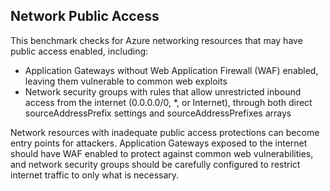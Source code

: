 ## Network Public Access

This benchmark checks for Azure networking resources that may have public access enabled, including:

- Application Gateways without Web Application Firewall (WAF) enabled, leaving them vulnerable to common web exploits
- Network security groups with rules that allow unrestricted inbound access from the internet (0.0.0.0/0, *, or Internet), through both direct sourceAddressPrefix settings and sourceAddressPrefixes arrays

Network resources with inadequate public access protections can become entry points for attackers. Application Gateways exposed to the internet should have WAF enabled to protect against common web vulnerabilities, and network security groups should be carefully configured to restrict internet traffic to only what is necessary. 